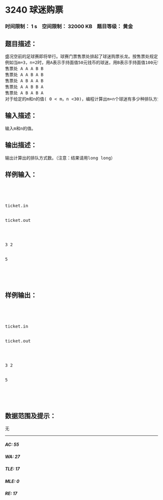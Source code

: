 # 3240 球迷购票   
### 时间限制： 1 s&nbsp;&nbsp;&nbsp;&nbsp;空间限制： 32000 KB&nbsp;&nbsp;&nbsp;&nbsp;题目等级： 黄金  
## 题目描述：  

<pre>
盛况空前的足球赛即将举行。球赛门票售票处排起了球迷购票长龙。按售票处规定，每位购票者限购一张门票，且每张票售价为50元。在排成长龙的球迷中有m个人手持面值50元的钱币，另有n个人手持面值100元的钱币。假设售票处在开始售票时没有零钱。试问这m+n个球迷有多少种排队方式可使售票处不致出现找不出钱的尴尬局面。
例如当m=3，n=2时，用A表示手持面值50元钱币的球迷，用B表示手持面值100元钱币的球迷，则最多可得到以下5组不同排队方式，使售票处不致出现找不出钱的尴尬局面。
售票处 A A A B B
售票处 A A B A B
售票处 A B A A B
售票处 A A B B A
售票处 A B A B A
对于给定的m和n的值( 0 < m，n <30)，编程计算出m+n个球迷有多少种排队方式可使售票处不致出现找不出钱的尴尬局面。
</pre>
  
  
## 输入描述：  

<pre>
输入m和n的值。
</pre>
  
  
## 输出描述：  

<pre>
输出计算出的排队方式数。（注意：结果请用long long）
</pre>
  
  
## 样例输入：  

<pre>




ticket.in


ticket.out




3 2


5




</pre>
  
  
## 样例输出：  

<pre>




ticket.in


ticket.out




3 2


5




</pre>
  
  
## 数据范围及提示：  

<pre>
无
</pre>
  
  
***  

##### AC: 55  
##### WA: 27  
##### TLE: 17  
##### MLE: 0  
##### RE: 17  
